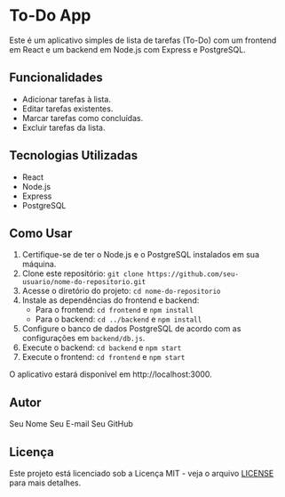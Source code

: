 # To-Do App

Este é um aplicativo simples de lista de tarefas (To-Do) com um frontend em React e um backend em Node.js com Express e PostgreSQL.

## Funcionalidades

- Adicionar tarefas à lista.
- Editar tarefas existentes.
- Marcar tarefas como concluídas.
- Excluir tarefas da lista.

## Tecnologias Utilizadas

- React
- Node.js
- Express
- PostgreSQL

## Como Usar

1. Certifique-se de ter o Node.js e o PostgreSQL instalados em sua máquina.
2. Clone este repositório: `git clone https://github.com/seu-usuario/nome-do-repositorio.git`
3. Acesse o diretório do projeto: `cd nome-do-repositorio`
4. Instale as dependências do frontend e backend:
   - Para o frontend: `cd frontend` e `npm install`
   - Para o backend: `cd ../backend` e `npm install`
5. Configure o banco de dados PostgreSQL de acordo com as configurações em `backend/db.js`.
6. Execute o backend: `cd backend` e `npm start`
7. Execute o frontend: `cd frontend` e `npm start`

O aplicativo estará disponível em http://localhost:3000.

## Autor

Seu Nome
Seu E-mail
Seu GitHub

## Licença

Este projeto está licenciado sob a Licença MIT - veja o arquivo [LICENSE](LICENSE) para mais detalhes.
